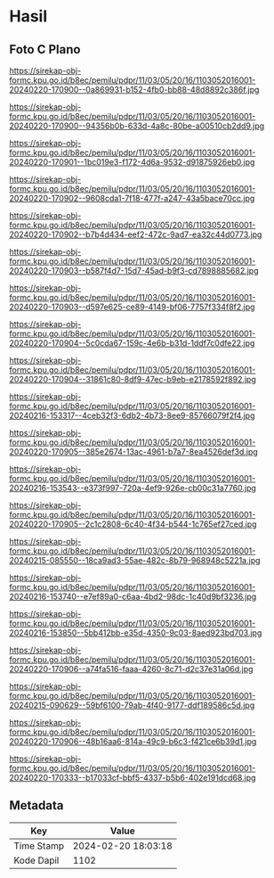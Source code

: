 # Hasil

## Foto C Plano

https://sirekap-obj-formc.kpu.go.id/b8ec/pemilu/pdpr/11/03/05/20/16/1103052016001-20240220-170900--0a869931-b152-4fb0-bb88-48d8892c386f.jpg

https://sirekap-obj-formc.kpu.go.id/b8ec/pemilu/pdpr/11/03/05/20/16/1103052016001-20240220-170900--94356b0b-633d-4a8c-80be-a00510cb2dd9.jpg

https://sirekap-obj-formc.kpu.go.id/b8ec/pemilu/pdpr/11/03/05/20/16/1103052016001-20240220-170901--1bc019e3-f172-4d6a-9532-d91875926eb0.jpg

https://sirekap-obj-formc.kpu.go.id/b8ec/pemilu/pdpr/11/03/05/20/16/1103052016001-20240220-170902--9608cda1-7f18-477f-a247-43a5bace70cc.jpg

https://sirekap-obj-formc.kpu.go.id/b8ec/pemilu/pdpr/11/03/05/20/16/1103052016001-20240220-170902--b7b4d434-eef2-472c-9ad7-ea32c44d0773.jpg

https://sirekap-obj-formc.kpu.go.id/b8ec/pemilu/pdpr/11/03/05/20/16/1103052016001-20240220-170903--b587f4d7-15d7-45ad-b9f3-cd7898885682.jpg

https://sirekap-obj-formc.kpu.go.id/b8ec/pemilu/pdpr/11/03/05/20/16/1103052016001-20240220-170903--d597e625-ce89-4149-bf06-7757f334f8f2.jpg

https://sirekap-obj-formc.kpu.go.id/b8ec/pemilu/pdpr/11/03/05/20/16/1103052016001-20240220-170904--5c0cda67-159c-4e6b-b31d-1ddf7c0dfe22.jpg

https://sirekap-obj-formc.kpu.go.id/b8ec/pemilu/pdpr/11/03/05/20/16/1103052016001-20240220-170904--31861c80-8df9-47ec-b9eb-e2178592f892.jpg

https://sirekap-obj-formc.kpu.go.id/b8ec/pemilu/pdpr/11/03/05/20/16/1103052016001-20240216-153317--4ceb32f3-6db2-4b73-8ee9-85766079f2f4.jpg

https://sirekap-obj-formc.kpu.go.id/b8ec/pemilu/pdpr/11/03/05/20/16/1103052016001-20240220-170905--385e2674-13ac-4961-b7a7-8ea4526def3d.jpg

https://sirekap-obj-formc.kpu.go.id/b8ec/pemilu/pdpr/11/03/05/20/16/1103052016001-20240216-153543--e373f997-720a-4ef9-926e-cb00c31a7760.jpg

https://sirekap-obj-formc.kpu.go.id/b8ec/pemilu/pdpr/11/03/05/20/16/1103052016001-20240220-170905--2c1c2808-6c40-4f34-b544-1c765ef27ced.jpg

https://sirekap-obj-formc.kpu.go.id/b8ec/pemilu/pdpr/11/03/05/20/16/1103052016001-20240215-085550--18ca9ad3-55ae-482c-8b79-968948c5221a.jpg

https://sirekap-obj-formc.kpu.go.id/b8ec/pemilu/pdpr/11/03/05/20/16/1103052016001-20240216-153740--e7ef89a0-c6aa-4bd2-98dc-1c40d9bf3236.jpg

https://sirekap-obj-formc.kpu.go.id/b8ec/pemilu/pdpr/11/03/05/20/16/1103052016001-20240216-153850--5bb412bb-e35d-4350-9c03-8aed923bd703.jpg

https://sirekap-obj-formc.kpu.go.id/b8ec/pemilu/pdpr/11/03/05/20/16/1103052016001-20240220-170906--a74fa516-faaa-4260-8c71-d2c37e31a06d.jpg

https://sirekap-obj-formc.kpu.go.id/b8ec/pemilu/pdpr/11/03/05/20/16/1103052016001-20240215-090629--59bf6100-79ab-4f40-9177-ddf189586c5d.jpg

https://sirekap-obj-formc.kpu.go.id/b8ec/pemilu/pdpr/11/03/05/20/16/1103052016001-20240220-170906--48b16aa6-814a-49c9-b6c3-f421ce6b39d1.jpg

https://sirekap-obj-formc.kpu.go.id/b8ec/pemilu/pdpr/11/03/05/20/16/1103052016001-20240220-170333--b17033cf-bbf5-4337-b5b6-402e191dcd68.jpg


## Metadata

| Key        | Value               |
| ---------- | ------------------- |
| Time Stamp | 2024-02-20 18:03:18 |
| Kode Dapil | 1102                |



